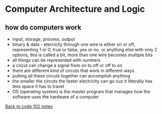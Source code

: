 # Computer Architecture and Logic

## how do computers work

- input, storage, process, output
- binary & data - elecricity through one wire is either on or off, representing 1 or 0, true or false, yes or no, or anything else with only 2 options, this is called a bit, more than one wire becomes multiple bits
- all things can be represented with numbers
- a circut can change a signal from on to off or off to on
- there are different kind of circuts that work in different ways
- putting all these circuts together can accomplish anything
 - the smaller the circuts the faster electricity can go cuz it litterally has less space it has to travel
 - OS (operating system) is the master program that manages how the software uses the hardware of a computer

[Back to code 102 notes](../102.md)
